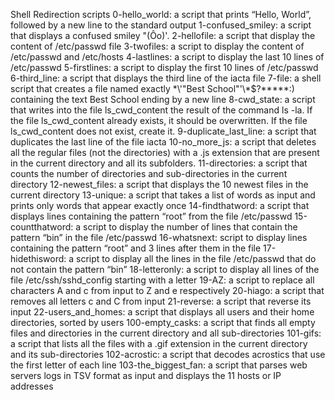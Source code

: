 Shell Redirection scripts
0-hello_world: a script that prints “Hello, World”, followed by a new line to the standard output
1-confused_smiley: a script that displays a confused smiley "(Ôo)'.
2-hellofile: a script that display the content of /etc/passwd file
3-twofiles: a script to display the content of /etc/passwd and /etc/hosts
4-lastlines: a script to display the last 10 lines of /etc/passwd
5-firstlines: a script to display the first 10 lines of /etc/passwd
6-third_line: a script that displays the third line of the iacta file
7-file: a shell script that creates a file named exactly \*\\'"Best School"\'\\*$\?\*\*\*\*\*:) containing the text Best School ending by a new line
8-cwd_state: a script that writes into the file ls_cwd_content the result of the command ls -la. If the file ls_cwd_content already exists, it should be overwritten. If the file ls_cwd_content does not exist, create it.
9-duplicate_last_line: a script that duplicates the last line of the file iacta
10-no_more_js:  a script that deletes all the regular files (not the directories) with a .js extension that are present in the current directory and all its subfolders.
11-directories: a script that counts the number of directories and sub-directories in the current directory
12-newest_files: a script that displays the 10 newest files in the current directory
13-unique: a script that takes a list of words as input and prints only words that appear exactly once
14-findthatword: a script that displays lines containing the pattern “root” from the file /etc/passwd
15-countthatword: a script to display the number of lines that contain the pattern “bin” in the file /etc/passwd
16-whatsnext: script to display lines containing the pattern “root” and 3 lines after them in the file
17-hidethisword: a script to display all the lines in the file /etc/passwd that do not contain the pattern “bin”
18-letteronly: a script to display all lines of the file /etc/ssh/sshd_config starting with a letter
19-AZ: a script to replace all characters A and c from input to Z and e respectively
20-hiago: a script that removes all letters c and C from input
21-reverse: a script that reverse its input
22-users_and_homes: a script that displays all users and their home directories, sorted by users
100-empty_casks: a script that finds all empty files and directories in the current directory and all sub-directories
101-gifs: a script that lists all the files with a .gif extension in the current directory and its sub-directories
102-acrostic: a script that decodes acrostics that use the first letter of each line
103-the_biggest_fan: a script that parses web servers logs in TSV format as input and displays the 11 hosts or IP addresses
